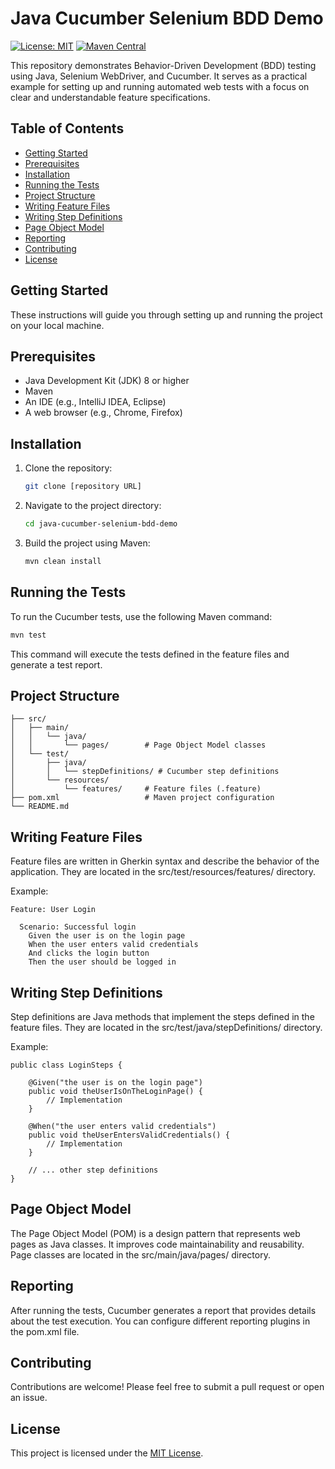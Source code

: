 # Java Cucumber Selenium BDD Demo

[![License: MIT](https://img.shields.io/badge/License-MIT-yellow.svg)](https://opensource.org/licenses/MIT)
[![Maven Central](https://maven-badges.herokuapp.com/maven-central/com.example/cucumber-selenium/badge.svg)](https://maven-badges.herokuapp.com/maven-central/com.example/cucumber-selenium)

This repository demonstrates Behavior-Driven Development (BDD) testing using Java, Selenium WebDriver, and Cucumber. It serves as a practical example for setting up and running automated web tests with a focus on clear and understandable feature specifications.

## Table of Contents

* [Getting Started](#getting-started)
* [Prerequisites](#prerequisites)
* [Installation](#installation)
* [Running the Tests](#running-the-tests)
* [Project Structure](#project-structure)
* [Writing Feature Files](#writing-feature-files)
* [Writing Step Definitions](#writing-step-definitions)
* [Page Object Model](#page-object-model)
* [Reporting](#reporting)
* [Contributing](#contributing)
* [License](#license)

## Getting Started

These instructions will guide you through setting up and running the project on your local machine.

## Prerequisites

* Java Development Kit (JDK) 8 or higher
* Maven
* An IDE (e.g., IntelliJ IDEA, Eclipse)
* A web browser (e.g., Chrome, Firefox)

## Installation

1.  Clone the repository:

    ```bash
    git clone [repository URL]
    ```

2.  Navigate to the project directory:

    ```bash
    cd java-cucumber-selenium-bdd-demo
    ```

3.  Build the project using Maven:

    ```bash
    mvn clean install
    ```

## Running the Tests

To run the Cucumber tests, use the following Maven command:

```bash
mvn test
```

This command will execute the tests defined in the feature files and generate a test report.

## Project Structure

```java-cucumber-selenium-bdd-demo/
├── src/
│   ├── main/
│   │   └── java/
│   │       └── pages/        # Page Object Model classes
│   └── test/
│       ├── java/
│       │   └── stepDefinitions/ # Cucumber step definitions
│       └── resources/
│           └── features/     # Feature files (.feature)
├── pom.xml                   # Maven project configuration
└── README.md
```

## Writing Feature Files
Feature files are written in Gherkin syntax and describe the behavior of the application. They are located in the src/test/resources/features/ directory.

Example:

```
Feature: User Login

  Scenario: Successful login
    Given the user is on the login page
    When the user enters valid credentials
    And clicks the login button
    Then the user should be logged in
```

## Writing Step Definitions
Step definitions are Java methods that implement the steps defined in the feature files. They are located in the src/test/java/stepDefinitions/ directory.

Example:
```
public class LoginSteps {

    @Given("the user is on the login page")
    public void theUserIsOnTheLoginPage() {
        // Implementation
    }

    @When("the user enters valid credentials")
    public void theUserEntersValidCredentials() {
        // Implementation
    }

    // ... other step definitions
}
```

## Page Object Model
The Page Object Model (POM) is a design pattern that represents web pages as Java classes. It improves code maintainability and reusability. Page classes are located in the src/main/java/pages/ directory.

## Reporting
After running the tests, Cucumber generates a report that provides details about the test execution. You can configure different reporting plugins in the pom.xml file.

## Contributing

Contributions are welcome! Please feel free to submit a pull request or open an issue.

## License

This project is licensed under the [MIT License](LICENSE).
